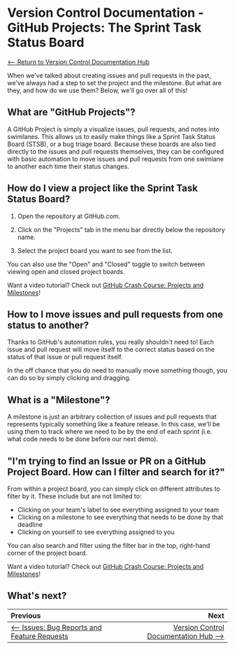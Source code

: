 # Version Control Documentation - GitHub Projects: The Sprint Task Status Board

[<-- Return to Version Control Documentation Hub](README.md)

When we've talked about creating issues and pull requests in the past, we've always had a step to set the project and the milestone. But what are they, and how do we use them? Below, we'll go over all of this!

## What are "GitHub Projects"?

A GitHub Project is simply a visualize issues, pull requests, and notes into swimlanes. This allows us to easily make things like a Sprint Task Status Board (STSB), or a bug triage board. Because these boards are also tied directly to the issues and pull requests themselves, they can be configured with basic automation to move issues and pull requests from one swimlane to another each time their status changes.

## How do I view a project like the Sprint Task Status Board?

1. Open the repository at GitHub.com.

2. Click on the "Projects" tab in the menu bar directly below the repository name.

3. Select the project board you want to see from the list.

You can also use the "Open" and "Closed" toggle to switch between viewing open and closed project boards.

Want a video tutorial? Check out [GitHub Crash Course: Projects and Milestones](https://youtu.be/6G9LzEyFrhE)!

## How to I move issues and pull requests from one status to another?

Thanks to GitHub's automation rules, you really shouldn't need to! Each issue and pull request will move itself to the correct status based on the status of that issue or pull request itself.

In the off chance that you do need to manually move something though, you can do so by simply clicking and dragging.

## What is a "Milestone"?

A milestone is just an arbitrary collection of issues and pull requests that represents typically something like a feature release. In this case, we'll be using them to track where we need to be by the end of each sprint (i.e. what code needs to be done before our next demo).

## "I'm trying to find an Issue or PR on a GitHub Project Board. How can I filter and search for it?"

From within a project board, you can simply click on different attributes to filter by it. These include but are not limited to:

- Clicking on your team's label to see everything assigned to your team
- Clicking on a milestone to see everything that needs to be done by that deadline
- Clicking on yourself to see everything assigned to you

You can also search and filter using the filter bar in the top, right-hand corner of the project board.

Want a video tutorial? Check out [GitHub Crash Course: Projects and Milestones](https://youtu.be/6G9LzEyFrhE)!

## What's next?

| Previous                                                  |                                               Next |
| :-------------------------------------------------------- | -------------------------------------------------: |
| [<-- Issues: Bug Reports and Feature Requests](Issues.md) | [Version Control Documentation Hub -->](README.md) |
